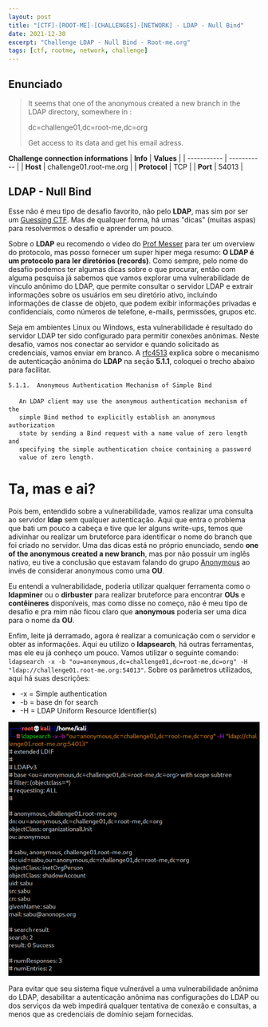 ```yaml
---
layout: post
title: "[CTF]-[ROOT-ME]-[CHALLENGES]-[NETWORK] - LDAP - Null Bind"
date: 2021-12-30
excerpt: "Challenge LDAP - Null Bind - Root-me.org"
tags: [ctf, rootme, network, challenge]
---
```


## Enunciado

> It seems that one of the anonymous created a new branch in the LDAP directory, somewhere in : 
> 
> dc=challenge01,dc=root-me,dc=org
> 
> Get access to its data and get his email adress.

__Challenge connection informations__
| __Info__     | __Values__              |
| -----------  | -----------             | 
| __Host__     | challenge01.root-me.org |
| __Protocol__ | TCP                     |
| __Port__     | 54013                   |

## LDAP - Null Bind

Esse não é meu tipo de desafio favorito, não pelo __LDAP__, mas sim por ser um [Guessing CTF](https://www.youtube.com/watch?v=L1RvK1443Yw). Mas de qualquer forma, há umas "dicas" (muitas aspas) para resolvermos o desafio e aprender um pouco.

Sobre o __LDAP__ eu recomendo o video do [Prof Messer](https://youtu.be/F2nFtlS8uEo) para ter um overview do protocolo, mas posso fornecer um super hiper mega resumo: __O LDAP é um protocolo para ler diretórios (records)__. Como sempre, pelo nome do desafio podemos ter algumas dicas sobre o que procurar, então com alguma pesquisa já sabemos que vamos explorar uma vulnerabilidade de vínculo anônimo do LDAP, que permite consultar o servidor LDAP e extrair informações sobre os usuários em seu diretório ativo, incluindo informações de classe de objeto, que podem exibir informações privadas e confidenciais, como números de telefone, e-mails, permissões, grupos etc.

Seja em ambientes Linux ou Windows, esta vulnerabilidade é resultado do servidor LDAP ter sido configurado para permitir conexões anônimas. Neste desafio, vamos nos conectar ao servidor e quando solicitado as credenciais, vamos enviar em branco. A [rfc4513](https://repository.root-me.org/RFC/EN%20-%20rfc4513.txt) explica sobre o mecanismo de autenticação anônima do __LDAP__ na seção __5.1.1__, coloquei o trecho abaixo para facilitar.

```
5.1.1.  Anonymous Authentication Mechanism of Simple Bind

   An LDAP client may use the anonymous authentication mechanism of the
   simple Bind method to explicitly establish an anonymous authorization
   state by sending a Bind request with a name value of zero length and
   specifying the simple authentication choice containing a password
   value of zero length.

```

# Ta, mas e ai?

Pois bem, entendido sobre a vulnerabilidade, vamos realizar uma consulta ao servidor __ldap__ sem qualquer autenticação. Aqui que entra o problema que bati um pouco a cabeça e tive que ler alguns write-ups, temos que adivinhar ou realizar um bruteforce para identificar o nome do branch que foi criado no servidor. Uma das dicas está no próprio enunciado, sendo __one of the anonymous created a new branch__, mas por não possuir um inglês nativo, eu tive a conclusão que estavam falando do grupo [Anonymous](https://pt.wikipedia.org/wiki/Anonymous) ao invés de considerar anonymous como uma __OU__.

 Eu entendi a vulnerabilidade, poderia utilizar qualquer ferramenta como o __ldapminer__ ou o __dirbuster__ para realizar bruteforce para encontrar __OUs__ e __contêineres__ disponíveis, mas como disse no começo, não é meu tipo de desafio e pra mim não ficou claro que __anonymous__ poderia ser uma dica para o nome da __OU__.

Enfim, leite já derramado, agora é realizar a comunicação com o servidor e obter as informações. Aqui eu utilizo o __ldapsearch__, há outras ferramentas, mas ele eu já conheço um pouco. Vamos utilizar o seguinte comando: `ldapsearch -x -b "ou=anonymous,dc=challenge01,dc=root-me,dc=org" -H "ldap://challenge01.root-me.org:54013"`. Sobre os parâmetros utilizados, aqui há suas descrições:

-  -x = Simple authentication
-  -b = base dn for search
-  -H = LDAP Uniform Resource Identifier(s)

![LDAP - Null Bind](/img_posts/ctf/rootme/network/ldap-null-bind.png)

Para evitar que seu sistema fique vulnerável a uma vulnerabilidade anônima do LDAP, desabilitar a autenticação anônima nas configurações do LDAP ou dos serviços da web impedirá qualquer tentativa de conexão e consultas, a menos que as credenciais de domínio sejam fornecidas.

